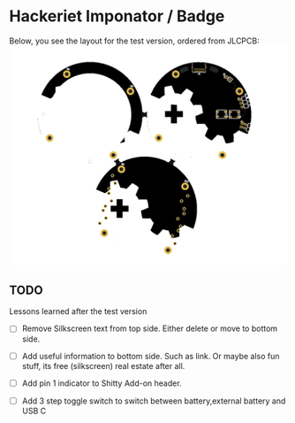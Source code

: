 # Hackeriet Imponator / Badge
Below, you see the layout for the test version, ordered from JLCPCB:
![PCB Layout 3D model](images/model_jlcpcb.png)


## TODO
Lessons learned after the test version
- [ ] Remove Silkscreen text from top side. Either delete or move to bottom side.
- [ ] Add useful information to bottom side. Such as link. Or maybe also fun stuff, its free (silkscreen) real estate after all.
- [ ] Add pin 1 indicator to Shitty Add-on header.
- [ ] Add 3 step toggle switch to switch between battery,external battery and USB C

